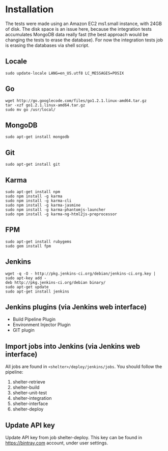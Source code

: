 Installation
============

The tests were made using an Amazon EC2 ms1.small instance, with 24GB of disk. The disk
space is an issue here, because the integration tests accumulates MongoDB data really fast
(the best approach would be changing the tests to erase the database). For now the
integration tests job is erasing the databases via shell script.

## Locale

```
sudo update-locale LANG=en_US.utf8 LC_MESSAGES=POSIX
```

## Go

```
wget http://go.googlecode.com/files/go1.2.1.linux-amd64.tar.gz
tar -xzf go1.2.1.linux-amd64.tar.gz
sudo mv go /usr/local/
```

## MongoDB

```
sudo apt-get install mongodb
```

## Git

```
sudo apt-get install git
```

## Karma

```
sudo apt-get install npm
sudo npm install -g karma
sudo npm install -g karma-cli
sudo npm install -g karma-jasmine
sudo npm install -g karma-phantomjs-launcher
sudo npm install -g karma-ng-html2js-preprocessor
```

## FPM

```
sudo apt-get install rubygems
sudo gem install fpm
```

## Jenkins

```
wget -q -O - http://pkg.jenkins-ci.org/debian/jenkins-ci.org.key | sudo apt-key add -
deb http://pkg.jenkins-ci.org/debian binary/
sudo apt-get update
sudo apt-get install jenkins
```

## Jenkins plugins (via Jenkins web interface)

* Build Pipeline Plugin
* Environment Injector Plugin
* GIT plugin

## Import jobs into Jenkins (via Jenkins web interface)

All jobs are found in `<shelter>/deploy/jenkins/jobs`. You should follow the pipeline:

1. shelter-retrieve
2. shelter-build
3. shelter-unit-test
4. shelter-integration
5. shelter-interface
6. shelter-deploy

## Update API key

Update API key from job shelter-deploy. This key can be found in https://bintray.com
account, under user settings.
